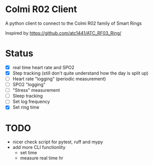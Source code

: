 # Colmi R02 Client

A python client to connect to the Colmi R02 family of Smart Rings

Inspired by https://github.com/atc1441/ATC_RF03_Ring/


# Status

 - [x] real time heart rate and SPO2
 - [x] Step tracking (still don't quite understand how the day is split up)
 - [ ] Heart rate "logging" (periodic measurement)
 - [ ] SPO2 "logging"
 - [ ] "Stress" measurement
 - [ ] Sleep tracking
 - [ ] Set log frequency
 - [x] Set ring time

# TODO

- nicer check script for pytest, ruff and mypy
- add more CLI functionlity
    - set time
    - measure real time hr
